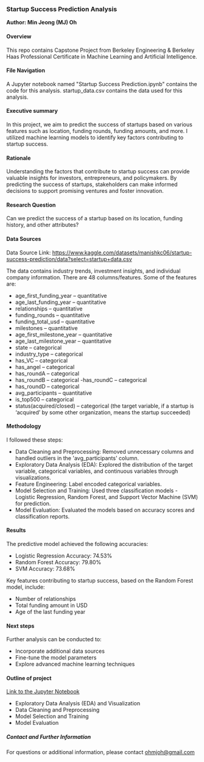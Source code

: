 ### Startup Success Prediction Analysis

**Author: Min Jeong (MJ) Oh**

#### Overview
This repo contains Capstone Project from Berkeley Engineering & Berkeley Haas Professional Certificate in Machine Learning and Artificial Intelligence.


#### File Navigation
A Jupyter notebook named "Startup Success Prediction.ipynb" contains the code for this analysis. startup_data.csv contains the data used for this analysis.


#### Executive summary
In this project, we aim to predict the success of startups based on various features such as location, funding rounds, funding amounts, and more. I utilized machine learning models to identify key factors contributing to startup success.


#### Rationale
Understanding the factors that contribute to startup success can provide valuable insights for investors, entrepreneurs, and policymakers. By predicting the success of startups, stakeholders can make informed decisions to support promising ventures and foster innovation.

#### Research Question
Can we predict the success of a startup based on its location, funding history, and other attributes?

#### Data Sources
Data Source Link: https://www.kaggle.com/datasets/manishkc06/startup-success-prediction/data?select=startup+data.csv

The data contains industry trends, investment insights, and individual company information. There are 48 columns/features. Some of the features are:

- age_first_funding_year – quantitative
- age_last_funding_year – quantitative
- relationships – quantitative
- funding_rounds – quantitative
- funding_total_usd – quantitative
- milestones – quantitative
- age_first_milestone_year – quantitative
- age_last_milestone_year – quantitative
- state – categorical
- industry_type – categorical
- has_VC – categorical
- has_angel – categorical
- has_roundA – categorical
- has_roundB – categorical
 -has_roundC – categorical
- has_roundD – categorical
- avg_participants – quantitative
- is_top500 – categorical
- status(acquired/closed) – categorical (the target variable, if a startup is ‘acquired’ by some other organization, means the startup succeeded)

#### Methodology
I followed these steps:

- Data Cleaning and Preprocessing: Removed unnecessary columns and handled outliers in the 'avg_participants' column.
- Exploratory Data Analysis (EDA): Explored the distribution of the target variable, categorical variables, and continuous variables through visualizations.
- Feature Engineering: Label encoded categorical variables.
- Model Selection and Training: Used three classification models - Logistic Regression, Random Forest, and Support Vector Machine (SVM) for prediction.
- Model Evaluation: Evaluated the models based on accuracy scores and classification reports.


#### Results
The predictive model achieved the following accuracies:

- Logistic Regression Accuracy: 74.53%
- Random Forest Accuracy: 79.80%
- SVM Accuracy: 73.68%

Key features contributing to startup success, based on the Random Forest model, include:

- Number of relationships
- Total funding amount in USD
- Age of the last funding year 


#### Next steps
Further analysis can be conducted to:

- Incorporate additional data sources
- Fine-tune the model parameters
- Explore advanced machine learning techniques

#### Outline of project
[Link to the Jupyter Notebook](https://github.com/ohmjoh/BerkeleyML-Capstone2/blob/main/Startup%20Success%20Prediction.ipynb)

- Exploratory Data Analysis (EDA) and Visualization
- Data Cleaning and Preprocessing
- Model Selection and Training
- Model Evaluation


##### Contact and Further Information
For questions or additional information, please contact ohmjoh@gmail.com

